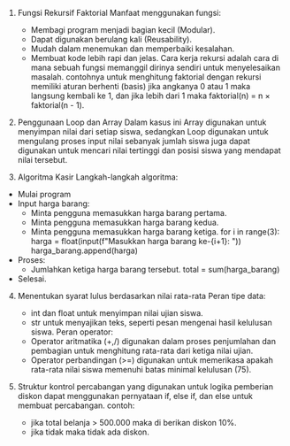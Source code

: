 1. Fungsi Rekursif Faktorial
   Manfaat menggunakan fungsi:
   - Membagi program menjadi bagian kecil (Modular).
   - Dapat digunakan berulang kali (Reusability).
   - Mudah dalam menemukan dan memperbaiki kesalahan.
   - Membuat kode lebih rapi dan jelas.
   Cara kerja rekursi adalah cara di mana sebuah fungsi memanggil dirinya sendiri untuk menyelesaikan masalah. contohnya untuk menghitung faktorial dengan rekursi memiliki aturan berhenti (basis) jika angkanya 0 atau 1 maka langsung kembali ke 1, dan jika lebih dari 1 maka faktorial(n) = n × faktorial(n - 1).
   
2. Penggunaan Loop dan Array
   Dalam kasus ini Array digunakan untuk menyimpan nilai dari setiap siswa, sedangkan Loop digunakan untuk mengulang proses input nilai sebanyak jumlah siswa juga dapat digunakan untuk mencari nilai tertinggi dan posisi siswa yang mendapat nilai tersebut.
 
3.  Algoritma Kasir
   Langkah-langkah algoritma:
   - Mulai program
   - Input harga barang:
      - Minta pengguna memasukkan harga barang pertama. 
      - Minta pengguna memasukkan harga barang kedua.
      - Minta pengguna memasukkan harga barang ketiga.
         for i in range(3):
          harga = float(input(f"Masukkan harga barang ke-{i+1}: "))
          harga_barang.append(harga)
   - Proses:
      - Jumlahkan ketiga harga barang tersebut.
           total = sum(harga_barang)
   - Selesai.

4. Menentukan syarat lulus berdasarkan nilai rata-rata
   Peran tipe data:
   - int dan float untuk menyimpan nilai ujian siswa.
   - str untuk menyajikan teks, seperti pesan mengenai hasil kelulusan siswa.
   Peran operator:
   - Operator aritmatika (+,/) digunakan dalam proses penjumlahan dan pembagian untuk menghitung rata-rata dari ketiga nilai ujian.
   - Operator perbandingan (>=) digunakan untuk memerikasa apakah rata-rata nilai siswa memenuhi batas minimal kelulusan (75).

5. Struktur kontrol percabangan yang digunakan untuk logika pemberian diskon dapat menggunakan pernyataan if, else if, dan else  untuk membuat percabangan. contoh:
   - jika total belanja > 500.000 maka di berikan diskon 10%.
   - jika tidak maka tidak ada diskon.
